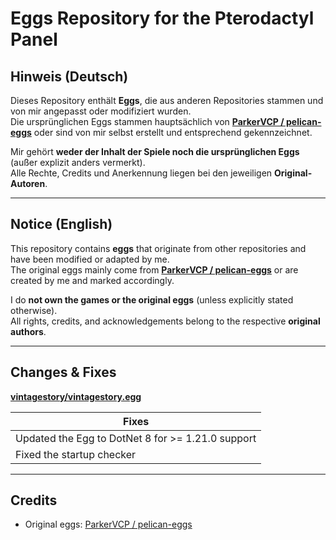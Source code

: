 # Eggs Repository for the Pterodactyl Panel

## Hinweis (Deutsch)

Dieses Repository enthält **Eggs**, die aus anderen Repositories stammen und von mir angepasst oder modifiziert wurden.  
Die ursprünglichen Eggs stammen hauptsächlich von **[ParkerVCP / pelican-eggs](https://github.com/pelican-eggs/eggs)** oder sind von mir selbst erstellt und entsprechend gekennzeichnet.  

Mir gehört **weder der Inhalt der Spiele noch die ursprünglichen Eggs** (außer explizit anders vermerkt).  
Alle Rechte, Credits und Anerkennung liegen bei den jeweiligen **Original-Autoren**.  

---

## Notice (English)

This repository contains **eggs** that originate from other repositories and have been modified or adapted by me.  
The original eggs mainly come from **[ParkerVCP / pelican-eggs](https://github.com/pelican-eggs/eggs)** or are created by me and marked accordingly.  

I do **not own the games or the original eggs** (unless explicitly stated otherwise).  
All rights, credits, and acknowledgements belong to the respective **original authors**.  

---

## Changes & Fixes
**[vintagestory/vintagestory.egg](https://github.com/Liatoast/pt-eggs/blob/main/vintagestory/vintagestory.json)**

| Fixes |
|------|
| Updated the Egg to DotNet 8 for >= 1.21.0 support |
| Fixed the startup checker |

---

## Credits

- Original eggs: [ParkerVCP / pelican-eggs](https://github.com/pelican-eggs/eggs)  
